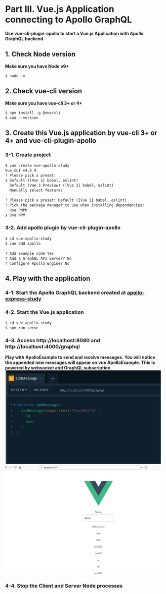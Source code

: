 # Part III. Vue.js Application connecting to Apollo GraphQL

**Use vue-cli-plugin-apollo to start a Vue.js Application with Apollo GraphQL backend**

## 1. Check Node version
**Make sure you have Node v9+**

```
$ node -v
```

## 2. Check vue-cli version
**Make sure you have vue-cli 3+ or 4+**

```
$ npm install -g @vue/cli
$ vue --version
```

## 3. Create this Vue.js application by vue-cli 3+ or 4+ and vue-cli-plugin-apollo
### 3-1. Create project
```
$ vue create vue-apollo-study
Vue CLI v4.5.4
? Please pick a preset: 
❯ Default ([Vue 2] babel, eslint) 
  Default (Vue 3 Preview) ([Vue 3] babel, eslint) 
  Manually select features 

? Please pick a preset: Default ([Vue 2] babel, eslint)
? Pick the package manager to use when installing dependencies: 
  Use PNPM 
❯ Use NPM 
```

### 3-2. Add apollo plugin by vue-cli-plugin-apollo
```
$ cd vue-apollo-study
$ vue add apollo

? Add example code Yes
? Add a GraphQL API Server? No
? Configure Apollo Engine? No
```

## 4. Play with the application
### 4-1. Start the Apollo GraphQL backend created at [apollo-express-study](apollo-express-study/apollo-express-study.MD#5-play-with-the-messaging-api)

### 4-2. Start the Vue.js application
```
$ cd vue-apollo-study
$ npm run serve
```

### 4-3. Access http://localhost:8080 and http://localhost:4000/graphql
**Play with ApolloExample to send and receive messages.**
**You will notice the appended new messages will appear on vue ApolloExample. This is powered by websocket and GraphQL subscription.**
![Playground](vue-apollo-study/playground.png "Playground")
![Vue](vue-apollo-study/vue.png "Playground")

### 4-4. Stop the Client and Server Node processes

